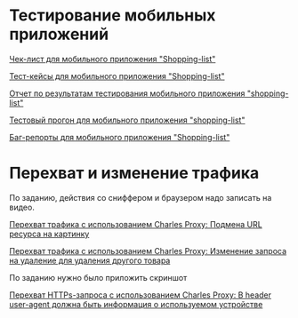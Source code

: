 # Тестирование мобильных приложений

[Чек-лист для мобильного приложения "Shopping-list"](https://docs.google.com/spreadsheets/d/1spyQKuDGHvQFqNcTyWg8l0JlnxGPlNIZbAH1TfZKzbw/edit?gid=0#gid=0)

[Тест-кейсы для мобильного приложения "Shopping-list"](Mobile_App_Testing-Shopping-list.pdf)

[Отчет по результатам тестирования мобильного приложения "shopping-list"](https://docs.google.com/document/d/1zfc3T01RdJfN8X2jb8ZW_oBnftJGV_c-u6Vxy8r9vHE/edit)

[Тестовый прогон для мобильного приложения "shopping-list"](Express_run_Mobile_App_Testing.pdf)

[Баг-репорты для мобильного приложения "Shopping-list"](Отчеты_о_дефекте_для_приложения_"shopping_list".xlsx)

# Перехват и изменение трафика
По заданию, действия со сниффером и браузером надо записать на видео.

[Перехват трафика с использованием Charles Proxy: Подмена URL ресурса на картинку](URL_Override_to_an_Image.mov)

[Перехват трафика с использованием Charles Proxy: Изменение запроса на удаление для удаления другого товара](Override_the_ID_of_the_item_to_be_deleted.mov)

По заданию нужно было приложить скриншот

[Перехват HTTPs-запроса с использованием Charles Proxy: В header user-agent должна быть информация о используемом устройстве](Screenshot_of_a_captured_HTTPS_request.png)
